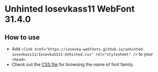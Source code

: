 # Unhinted Iosevkass11 WebFont 31.4.0

## How to use

- Add `<link href="https://iosevka-webfonts.github.io/unhinted-iosevkass11/IosevkaSS11-Unhinted.css" rel="stylesheet" />` to your `<head>`.
- Check out the [CSS file](./IosevkaSS11-Unhinted.css) for browsing the name of font family.
